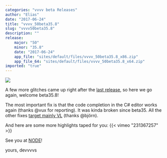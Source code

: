 ```yaml
---
categories: "vvvv beta Releases"
author: "Elias"
date: "2017-06-24"
title: "vvvv_50beta35.8"
slug: "vvvv50beta35.8"
description: ""
release: 
    major: "50"
    minor: "35.8"
    date: "2017-06-24"
    app_file: "sites/default/files/vvvv_50beta35.8_x86.zip"
    app_file_64: "sites/default/files/vvvv_50beta35.8_x64.zip"
imported: "true"
---
```



![](splash.png)

A few more glitches came up right after the [last release](/blog/2017/vvvv50beta35.7), so here we go again, welcome beta35.8!

The most important fix is that the code completion in the C# editor works again (thanks @vux for reporting). It was kinda broken since beta35. All the other fixes [target mainly VL](https://betadocs.vvvv.org/changelog/index.html) (thanks @björn).

And here are some more highlights taped for you:
{{< vimeo "231367257" >}}

See you at [NODE](https://17.nodeforum.org/)!

yours,
devvvvs